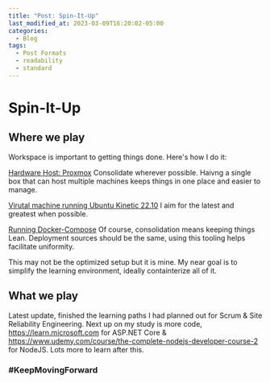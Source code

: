 ```yaml
---
title: "Post: Spin-It-Up"
last_modified_at: 2023-03-09T16:20:02-05:00
categories:
  - Blog
tags:
  - Post Formats
  - readability
  - standard
---
```

# Spin-It-Up

## Where we play

Workspace is important to getting things done. Here's how I do it:

[Hardware Host: Proxmox](https://www.proxmox.com/en/) Consolidate wherever possible. Haivng a single box that can host multiple machines keeps things in one place and easier to manage.

[Virutal machine running Ubuntu Kinetic 22.10](https://discourse.ubuntu.com/t/kinetic-kudu-release-notes/27976) I aim for the latest and greatest when possible.

[Running Docker-Compose](https://docs.docker.com/engine/install/ubuntu/#install-using-the-repository) Of course, consolidation means keeping things Lean. Deployment sources should be the same, using this tooling helps facilitate uniformity.

This may not be the optimized setup but it is mine. My near goal is to simplify the learning environment, ideally containterize all of it.

## What we play

Latest update, finished the learning paths I had planned out for Scrum & Site Reliability Engineering. Next up on my study is more code, <https://learn.microsoft.com> for ASP.NET Core & <https://www.udemy.com/course/the-complete-nodejs-developer-course-2> for NodeJS. Lots more to learn after this.

### #KeepMovingForward
